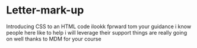 # Letter-mark-up
Introducing CSS to an HTML code
ilookk fprward tom your guidance
i know people here like to help
i will leverage their support
things are really going on well
thanks to MDM for your course
